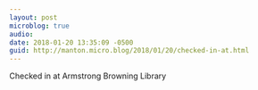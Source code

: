 ```yaml
---
layout: post
microblog: true
audio: 
date: 2018-01-20 13:35:09 -0500
guid: http://manton.micro.blog/2018/01/20/checked-in-at.html
---
```

Checked in at Armstrong Browning Library

